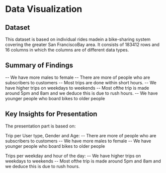 # Data Visualization

## Dataset

This dataset is based on individual rides madein a bike-sharing system covering the greater San FranciscoBay area.
It consists of 183412 rows and 16 columns in which the columns are of different data types.

## Summary of Findings

-- We have more males to female
-- There are more of people who are subscribers to customers
-- Most trips are done within short hours.
-- We have higher trips on weekdays to weekends
-- Most ofthe trip is made around 5pm and 8am and we deduce this is due to rush hours.
-- We have younger people who board bikes to older people

## Key Insights for Presentation

The presentation part is based on:

Trip per User type, Gender and Age:
-- There are more of people who are subscribers to customers
-- We have more males to female
-- We have younger people who board bikes to older people

Trips per weekday and hour of the day:
-- We have higher trips on weekdays to weekends
-- Most ofthe trip is made around 5pm and 8am and we deduce this is due to rush hours.
